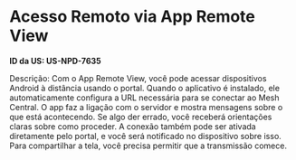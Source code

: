 # Acesso Remoto via App Remote View

**ID da US: US-NPD-7635**

Descrição: Com o App Remote View, você pode acessar dispositivos Android à distância usando o portal. Quando o aplicativo é instalado, ele automaticamente configura a URL necessária para se conectar ao Mesh Central. O app faz a ligação com o servidor e mostra mensagens sobre o que está acontecendo. Se algo der errado, você receberá orientações claras sobre como proceder. A conexão também pode ser ativada diretamente pelo portal, e você será notificado no dispositivo sobre isso. Para compartilhar a tela, você precisa permitir que a transmissão comece.